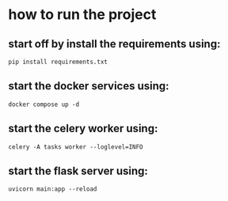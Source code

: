 # how to run the project

## start off by install the requirements using:
  `pip install requirements.txt`
  
## start the docker services using:
  `docker compose up -d`

## start the celery worker using:
  `celery -A tasks worker --loglevel=INFO`

## start the flask server using:
  `uvicorn main:app --reload`
